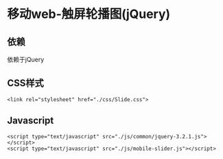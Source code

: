 # 移动web-触屏轮播图(jQuery)


## 依赖
依赖于jQuery

## CSS样式

```
<link rel="stylesheet" href="./css/Slide.css">
```

## Javascript

```
<script type="text/javascript" src="./js/common/jquery-3.2.1.js"></script>
<script type="text/javascript" src="./js/mobile-slider.js"></script>
```
